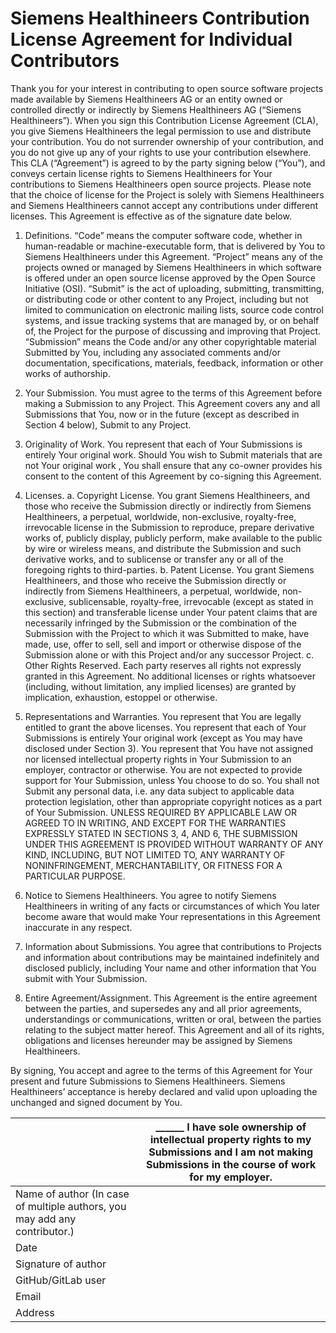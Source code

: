 <!--
SPDX-FileCopyrightText: © 2024 Siemens Healthineers AG
SPDX-License-Identifier: MIT
-->

# Siemens Healthineers Contribution License Agreement for Individual Contributors

Thank you for your interest in contributing to open source software projects made available by Siemens Healthineers AG or an entity owned or controlled directly or indirectly by Siemens Healthineers AG (“Siemens Healthineers”). When you sign this Contribution License Agreement (CLA), you give Siemens Healthineers the legal permission to use and distribute your contribution. You do not surrender ownership of your contribution, and you do not give up any of your rights to use your contribution elsewhere.
This CLA (“Agreement”) is agreed to by the party signing below (“You”), and conveys certain license rights to Siemens Healthineers for Your contributions to Siemens Healthineers open source projects. Please note that the choice of license for the Project is solely with Siemens Healthineers and Siemens Healthineers cannot accept any contributions under different licenses.
This Agreement is effective as of the signature date below.

1.	Definitions.
“Code” means the computer software code, whether in human-readable or machine-executable form, that is delivered by You to Siemens Healthineers under this Agreement.
“Project” means any of the projects owned or managed by Siemens Healthineers in which software is offered under an open source license approved by the Open Source Initiative (OSI).
“Submit” is the act of uploading, submitting, transmitting, or distributing code or other content to any Project, including but not limited to communication on electronic mailing lists, source code control systems, and issue tracking systems that are managed by, or on behalf of, the Project for the purpose of discussing and improving that Project.
“Submission” means the Code and/or any other copyrightable material Submitted by You, including any associated comments and/or documentation, specifications, materials, feedback, information or other works of authorship.

2.	Your Submission. You must agree to the terms of this Agreement before making a Submission to any Project. This Agreement covers any and all Submissions that You, now or in the future (except as described in Section 4 below), Submit to any Project.

3.	Originality of Work. You represent that each of Your Submissions is entirely Your original work. Should You wish to Submit materials that are not Your original work , You shall ensure that any co-owner provides his consent to the content of this Agreement by co-signing this Agreement.

4.	Licenses.
a.	Copyright License. You grant Siemens Healthineers, and those who receive the Submission directly or indirectly from Siemens Healthineers, a perpetual, worldwide, non-exclusive, royalty-free, irrevocable license in the Submission to reproduce, prepare derivative works of, publicly display, publicly perform, make available to the public by wire or wireless means, and distribute the Submission and such derivative works, and to sublicense or transfer any or all of the foregoing rights to third-parties.
b.	Patent License. You grant Siemens Healthineers, and those who receive the Submission directly or indirectly from Siemens Healthineers, a perpetual, worldwide, non-exclusive, sublicensable, royalty-free, irrevocable (except as stated in this section) and transferable license under Your patent claims that are necessarily infringed by the Submission or the combination of the Submission with the Project to which it was Submitted to make, have made, use, offer to sell, sell and import or otherwise dispose of the Submission alone or with this Project and/or any successor Project.
c.	Other Rights Reserved. Each party reserves all rights not expressly granted in this Agreement. No additional licenses or rights whatsoever (including, without limitation, any implied licenses) are granted by implication, exhaustion, estoppel or otherwise.

5.	Representations and Warranties. You represent that You are legally entitled to grant the above licenses. You represent that each of Your Submissions is entirely Your original work (except as You may have disclosed under Section 3). You represent that You have not assigned nor licensed intellectual property rights in Your Submission to an employer, contractor or otherwise. You are not expected to provide support for Your Submission, unless You choose to do so. You shall not Submit any personal data, i.e. any data subject to applicable data protection legislation, other than appropriate copyright notices as a part of Your Submission.
UNLESS REQUIRED BY APPLICABLE LAW OR AGREED TO IN WRITING, AND EXCEPT FOR THE WARRANTIES EXPRESSLY STATED IN SECTIONS 3, 4, AND 6, THE SUBMISSION UNDER THIS AGREEMENT IS PROVIDED WITHOUT WARRANTY OF ANY KIND, INCLUDING, BUT NOT LIMITED TO, ANY WARRANTY OF NONINFRINGEMENT, MERCHANTABILITY, OR FITNESS FOR A PARTICULAR PURPOSE.

6.	Notice to Siemens Healthineers. You agree to notify Siemens Healthineers in writing of any facts or circumstances of which You later become aware that would make Your representations in this Agreement inaccurate in any respect.

7.	Information about Submissions. You agree that contributions to Projects and information about contributions may be maintained indefinitely and disclosed publicly, including Your name and other information that You submit with Your Submission.

8.	Entire Agreement/Assignment. This Agreement is the entire agreement between the parties, and supersedes any and all prior agreements, understandings or communications, written or oral, between the parties relating to the subject matter hereof. This Agreement and all of its rights, obligations and licenses hereunder may be assigned by Siemens Healthineers.

By signing, You accept and agree to the terms of this Agreement for Your present and future Submissions to Siemens Healthineers. Siemens Healthineers’ acceptance is hereby declared and valid upon uploading the unchanged and signed document by You.

|                                                                            | ______ I have sole ownership of intellectual property rights to my Submissions and I am not making Submissions in the course of work for my employer. |
| -------------------------------------------------------------------------- | ----------------------------------------------------------------------------------------------------------------------------------------------------- |
| Name of author (In case of multiple authors, you may add any contributor.) |                                                                                                                                                       |
| Date                                                                       |                                                                                                                                                       |
| Signature of author                                                        |                                                                                                                                                       |
| GitHub/GitLab user                                                         |                                                                                                                                                       |
| Email                                                                      |                                                                                                                                                       |
| Address                                                                    |                                                                                                                                                       |



